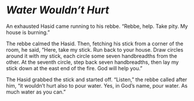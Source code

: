 # ***Water Wouldn’t Hurt***



An exhausted Hasid came running to his rebbe. “Rebbe, help. Take pity. My house is burning.”

The rebbe calmed the Hasid. Then, fetching his stick from a corner of the room, he said, “Here, take my stick. Run back to your house. Draw circles around it with my stick, each circle some seven handbreadths from the other. At the seventh circle, step back seven handbreadths, then lay my stick down at the east end of the fire. God will help you.”

The Hasid grabbed the stick and started off. “Listen,” the rebbe called after him, “it wouldn’t hurt also to pour water. Yes, in God’s name, pour water. As much water as you can.”